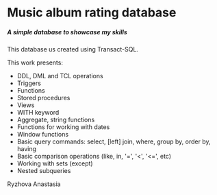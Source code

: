 # Music album rating database
##### A simple database to showcase my skills

This database us created using Transact-SQL.

This work presents:
 - DDL, DML and TCL operations
 - Triggers
 - Functions
 - Stored procedures
 - Views
 - WITH keyword
 - Aggregate, string functions
 - Functions for working with dates
 - Window functions
 - Basic query commands: select, \[left\] join, where, group by, order by, having
 - Basic comparison operations (like, in, '=', '<', '<=', etc)
 - Working with sets (except)
 - Nested subqueries

Ryzhova Anastasia

